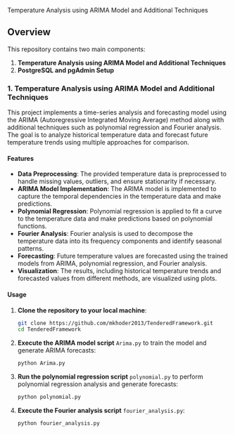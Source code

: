 Temperature Analysis using ARIMA Model and Additional Techniques 

## Overview

This repository contains two main components:
1. **Temperature Analysis using ARIMA Model and Additional Techniques**
2. **PostgreSQL and pgAdmin Setup**

### 1. Temperature Analysis using ARIMA Model and Additional Techniques

This project implements a time-series analysis and forecasting model using the ARIMA (Autoregressive Integrated Moving Average) method along with additional techniques such as polynomial regression and Fourier analysis. The goal is to analyze historical temperature data and forecast future temperature trends using multiple approaches for comparison.

#### Features

- **Data Preprocessing**: The provided temperature data is preprocessed to handle missing values, outliers, and ensure stationarity if necessary.
- **ARIMA Model Implementation**: The ARIMA model is implemented to capture the temporal dependencies in the temperature data and make predictions.
- **Polynomial Regression**: Polynomial regression is applied to fit a curve to the temperature data and make predictions based on polynomial functions.
- **Fourier Analysis**: Fourier analysis is used to decompose the temperature data into its frequency components and identify seasonal patterns.
- **Forecasting**: Future temperature values are forecasted using the trained models from ARIMA, polynomial regression, and Fourier analysis.
- **Visualization**: The results, including historical temperature trends and forecasted values from different methods, are visualized using plots.
#### Usage

1. **Clone the repository to your local machine**:

    ```bash
    git clone https://github.com/mkhoder2013/TenderedFramework.git
    cd TenderedFramework
2. **Execute the ARIMA model script** `Arima.py` to train the model and generate ARIMA forecasts:

    ```bash
    python Arima.py
    ```

3. **Run the polynomial regression script** `polynomial.py` to perform polynomial regression analysis and generate forecasts:

    ```bash
    python polynomial.py
    ```

4. **Execute the Fourier analysis script** `fourier_analysis.py`:

    ```bash
    python fourier_analysis.py
    ```
    ```
    
